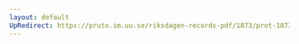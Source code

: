 ```yaml
---
layout: default
UpRedirect: https://pruto.im.uu.se/riksdagen-records-pdf/1873/prot-1873--fk--517/prot-1873--fk--517_050.pdf
---
```

